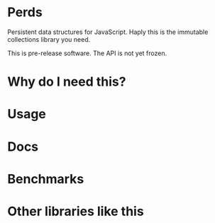 # Perds

Persistent data structures for JavaScript. Haply this is the immutable collections library you need.

This is pre-release software. The API is not yet frozen.

# Why do I need this?

# Usage

# Docs

# Benchmarks

# Other libraries like this
